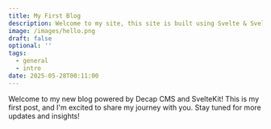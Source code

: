 ```yaml
---
title: My First Blog
description: Welcome to my site, this site is built using Svelte & Sveltiq CMS
image: /images/hello.png
draft: false
optional: ''
tags:
  - general
  - intro
date: 2025-05-28T00:11:00
---
```

Welcome to my new blog powered by Decap CMS and SvelteKit!
This is my first post, and I'm excited to share my journey with you. Stay tuned for more updates and insights!
